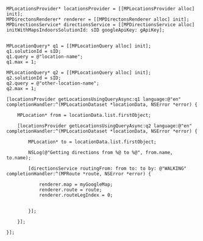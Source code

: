 
    MPLocationsProvider* locationsProvider = [[MPLocationsProvider alloc] init];
    MPDirectonsRenderer* renderer = [[MPDirectonsRenderer alloc] init];
    MPDirectionsService* directionsService = [[MPDirectionsService alloc] initWithMapsIndoorsSolutionId: sID googleApiKey: gApiKey];
    
    
    MPLocationQuery* q1 = [[MPLocationQuery alloc] init];
    q1.solutionId = sID;
    q1.query = @"location-name";
    q1.max = 1;
    
    MPLocationQuery* q2 = [[MPLocationQuery alloc] init];
    q2.solutionId = sID;
    q2.query = @"other-location-name";
    q2.max = 1;
    
    [locationsProvider getLocationsUsingQueryAsync:q1 language:@"en" completionHandler:^(MPLocationDataset *locationData, NSError *error) {
        
        MPLocation* from = locationData.list.firstObject;
        
        [locationsProvider getLocationsUsingQueryAsync:q2 language:@"en" completionHandler:^(MPLocationDataset *locationData, NSError *error) {
            
            MPLocation* to = locationData.list.firstObject;
            
            NSLog(@"Getting directions from %@ to %@", from.name, to.name);
            
            [directionsService routingFrom: from to: to by: @"WALKING" completionHandler:^(MPRoute *route, NSError *error) {
                
                renderer.map = myGoogleMap;
                renderer.route = route;
                renderer.routeLegIndex = 0;
                
                
            }];
            
        }];
        
    }];


